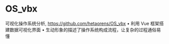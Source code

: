 # OS_vbx
可视化操作系统分析, https://github.com/hetaorens/OS_vbx
• 利用 Vue 框架搭建数据可视化界面
• 生动形象的描述了操作系统构成流程，让复杂的过程通俗易懂
